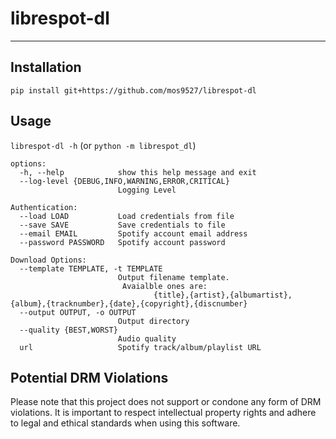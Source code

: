 # librespot-dl
---

## Installation
```
pip install git+https://github.com/mos9527/librespot-dl
```

## Usage
`librespot-dl -h` (or `python -m librespot_dl`)
```
options:
  -h, --help            show this help message and exit
  --log-level {DEBUG,INFO,WARNING,ERROR,CRITICAL}
                        Logging Level

Authentication:
  --load LOAD           Load credentials from file
  --save SAVE           Save credentials to file
  --email EMAIL         Spotify account email address
  --password PASSWORD   Spotify account password

Download Options:
  --template TEMPLATE, -t TEMPLATE
                        Output filename template.
                         Avaialble ones are:
                                {title},{artist},{albumartist},{album},{tracknumber},{date},{copyright},{discnumber}
  --output OUTPUT, -o OUTPUT
                        Output directory
  --quality {BEST,WORST}
                        Audio quality
  url                   Spotify track/album/playlist URL
```

## Potential DRM Violations
Please note that this project does not support or condone any form of DRM violations. It is important to respect intellectual property rights and adhere to legal and ethical standards when using this software.
